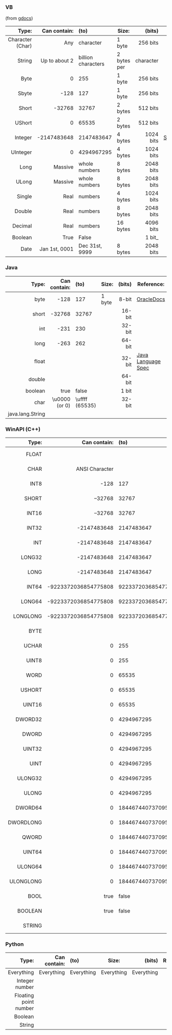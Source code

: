 ### VB
(from [gdocs](https://docs.google.com/spreadsheets/d/1k2WZQ4e8kRPI1hvJDNh_Fy10SI-rzb6082Cke_wji2o))

| Type:          | Can contain:  | (to)            | Size:     | (bits)    | Reference: |
|---------------:|--------------:|:----------------|-----------|----------:|------------|
|Character (Char)|           Any | character       | 1 byte    |  256 bits | 
| String         | Up to about 2|billion characters|2 bytes per|character  | 
| Byte           | 0             | 255             | 1 byte    |  256 bits | 
| Sbyte          | -128          | 127             | 1 byte    |  256 bits | 
| Short          | -32768        | 32767           | 2 bytes   |  512 bits | 
| UShort         | 0             | 65535           | 2 bytes   |  512 bits | 
| Integer        | -2147483648   | 2147483647      | 4 bytes   | 1024 bits | [StackOverflow](https://stackoverflow.com/a/20374349)
| UInteger       | 0             | 4294967295      | 4 bytes   | 1024 bits | 
| Long           |       Massive | whole numbers   | 8 bytes   | 2048 bits | 
| ULong          |       Massive | whole numbers   | 8 bytes   | 2048 bits | 
| Single         |          Real | numbers         | 4 bytes   | 1024 bits | 
| Double         |          Real | numbers         | 8 bytes   | 2048 bits | 
| Decimal        |          Real | numbers         | 16 bytes  | 4096 bits | 
| Boolean        |          True | False           |           |    1 bit_ | 
| Date           | Jan 1st, 0001 | Dec 31st, 9999  | 8 bytes   | 2048 bits | 

### Java
| Type:          | Can contain:  | (to)            | Size:     | (bits)    | Reference: |
|---------------:|--------------:|:----------------|-----------|----------:|------------|
| byte           | -128          | 127             | 1 byte    |     8-bit | [OracleDocs](https://docs.oracle.com/javase/tutorial/java/nutsandbolts/datatypes.html)
| short          | -32768        | 32767           |           |    16-bit | 
| int            | -231          | 230             |           |    32-bit | 
| long           | -263          | 262             |           |    64-bit | 
| float          |               |                 |           |    32-bit | [Java Language Spec](https://docs.oracle.com/javase/specs/jls/se7/html/jls-4.html#jls-4.2.3)
| double         |               |                 |           |    64-bit | 
| boolean        |          true | false           |           |     1 bit | 
| char           | \u0000 (or 0) | \uffff (65535)  |           |    32-bit | 
|java.lang.String| 

### WinAPI (C++)
| Type:          | Can contain:  | (to)            | Size:     | (bits)    | Reference: |
|---------------:|--------------:|:----------------|-----------|----------:|------------|
| FLOAT          |               |                 |           |           | [Windows Data Types](https://msdn.microsoft.com/en-us/library/windows/desktop/aa383751(v=vs.85).aspx)
| CHAR           | ANSI Character|                 |           |     8-bit | [[MS-DTYP]: CHAR](https://msdn.microsoft.com/en-us/library/cc230306.aspx)
| INT8           | -128          | 127             |           |     8-bit | [[MS-DTYP]: INT8](https://msdn.microsoft.com/en-us/library/cc230338.aspx)
| SHORT          | –32768        | 32767           |           |    16-bit | 
| INT16          | –32768        | 32767           |           |    16-bit | 
| INT32          | -2147483648   | 2147483647      |           |    32-bit | 
| INT            | -2147483648   | 2147483647      |           |    32-bit | 
| LONG32         | -2147483648   | 2147483647      |           |    32-bit | 
| LONG           | -2147483648   | 2147483647      |           |    32-bit | 
| INT64          |-9223372036854775808|9223372036854775807|    |    64-bit | 
| LONG64         |-9223372036854775808|9223372036854775807|    |    64-bit | 
| LONGLONG       |-9223372036854775808|9223372036854775807|    |    64-bit | 
| BYTE           |               |                 | 1 byte    |     8-bit | [[MS-DTYP]: BYTE](https://msdn.microsoft.com/en-us/library/cc230305.aspx)
| UCHAR          | 0             | 255             |           |     8-bit | [[MS-DTYP]: UCHAR](https://msdn.microsoft.com/en-us/library/cc230382.aspx)
| UINT8          | 0             | 255             | 1 byte    |     8-bit | [[MS-DTYP]: UINT8](https://msdn.microsoft.com/en-us/library/cc230388.aspx)
| WORD           | 0             | 65535           |           |    16-bit | 
| USHORT         | 0             | 65535           |           |    16-bit | 
| UINT16         | 0             | 65535           |           |    16-bit | 
| DWORD32        | 0             | 4294967295      |           |    32-bit | 
| DWORD          | 0             | 4294967295      |           |    32-bit | [StackOverflow](https://stackoverflow.com/q/2995251/2999220)
| UINT32         | 0             | 4294967295      |           |    32-bit | 
| UINT           | 0             | 4294967295      |           |    32-bit | 
| ULONG32        | 0             | 4294967295      |           |    32-bit | 
| ULONG          | 0             | 4294967295      |           |    32-bit | 
| DWORD64        | 0          |18446744073709551615|           |    64-bit | 
| DWORDLONG      | 0          |18446744073709551615|           |    64-bit | 
| QWORD          | 0          |18446744073709551615|           |    64-bit | 
| UINT64         | 0          |18446744073709551615|           |    64-bit | 
| ULONG64        | 0          |18446744073709551615|           |    64-bit | 
| ULONGLONG      | 0          |18446744073709551615|           |    64-bit | 
| BOOL           |          true | false           |           |    32-bit | [[MS-DTYP]: BOOL](https://msdn.microsoft.com/en-us/library/cc230302.aspx)
| BOOLEAN        |          true | false           | 1 byte    |     8-bit | [[MS-DTYP]: BOOLEAN](https://msdn.microsoft.com/en-us/library/cc230303.aspx)
| STRING         |               |                 |           |           | [[MS-DTYP]: STRING](https://msdn.microsoft.com/en-us/library/cc230373.aspx)

### Python

| Type:          | Can contain:  | (to)            | Size:     | (bits)    | Reference: |
|---------------:|--------------:|:----------------|-----------|----------:|------------|
| Everything     | Everything    | Everything      | Everything| Everything| 
| Integer number
| Floating point number
| Boolean
| String